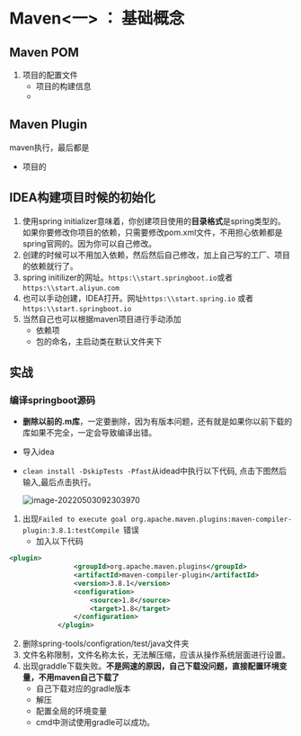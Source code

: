 # Maven<一> ： 基础概念

## Maven POM

1. 项目的配置文件
   - 项目的构建信息
   - 

## Maven Plugin

maven执行，最后都是

- 项目的





## IDEA构建项目时候的初始化



1. 使用spring initializer意味着，你创建项目使用的**目录格式**是spring类型的。如果你要修改你项目的依赖，只需要修改pom.xml文件，不用担心依赖都是spring官网的。因为你可以自己修改。
2. 创建的时候可以不用加入依赖，然后然后自己修改，加上自己写的工厂、项目的依赖就行了。
3. spring initilizer的网址。`https:\\start.springboot.io`或者`https:\\start.aliyun.com`
4. 也可以手动创建，IDEA打开。网址`https:\\start.spring.io` 或者`https:\\start.springboot.io`
5. 当然自己也可以根据maven项目进行手动添加
   - 依赖项
   - 包的命名，主启动类在默认文件夹下







## 实战

### 编译springboot源码

- **删除以前的.m库**，一定要删除，因为有版本问题，还有就是如果你以前下载的库如果不完全，一定会导致编译出错。

- 导入idea

- `clean install -DskipTests -Pfast`从idead中执行以下代码, 点击下图然后输入,最后点击执行。

  ![image-20220503092303970](https://gitee.com/tobewin3/picgo-home/raw/master/imgs/image-20220503092303970.png)

1. 出现`Failed to execute goal org.apache.maven.plugins:maven-compiler-plugin:3.8.1:testCompile `错误
   - 加入以下代码

```xml
<plugin>
    			<groupId>org.apache.maven.plugins</groupId>
    			<artifactId>maven-compiler-plugin</artifactId>
    			<version>3.8.1</version>
    			<configuration>
        			<source>1.8</source>
        			<target>1.8</target>
    			</configuration>
			</plugin>

```

2. 删除spring-tools/configration/test/java文件夹
3. 文件名称限制，文件名称太长，无法解压缩，应该从操作系统层面进行设置。
4. 出现graddle下载失败。**不是网速的原因，自己下载没问题，直接配置环境变量，不用maven自己下载了**
   - 自己下载对应的gradle版本
   - 解压
   - 配置全局的环境变量
   - cmd中测试使用gradle可以成功。



